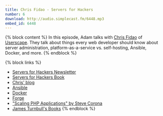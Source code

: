 ```yaml
---
title: Chris Fidao - Servers for Hackers
number: 6
download: http://audio.simplecast.fm/6448.mp3
embed_id: 6448
---
```


{% block content %}
In this episode, Adam talks with [Chris Fidao](https://twitter.com/fideloper) of [Userscape](http://userscape.com). They talk about things every web developer should know about server administration, platform-as-a-service vs. self-hosting, Ansible, Docker, and more.
{% endblock %}

{% block links %}
- [Servers for Hackers Newsletter](https://serversforhackers.com/)
- [Servers for Hackers Book](https://book.serversforhackers.com/)
- [Chris' blog](http://fideloper.com)
- [Ansible](http://www.ansible.com/home)
- [Docker](https://www.docker.com/)
- [Forge](https://forge.laravel.com/)
- ["Scaling PHP Applications" by Steve Corona](https://www.scalingphpbook.com/)
- [James Turnbull's Books](http://www.jamesturnbull.net/#books)
{% endblock %}
